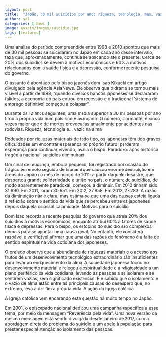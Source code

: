 ```yaml
---
layout: post
title:  "Japão, 30 mil suicídios por ano: riqueza, tecnologia, mas… vazio na alma"
author: sal
categories: [ News ]
image: assets/images/suicidio.jpg
tags: [featured]
---
```

Uma análise do período compreendido entre 1998 e 2010 apontou que mais de 30 mil pessoas se suicidaram no Japão em cada ano desse intervalo, taxa que, aproximadamente, continua se aplicando até o presente. Cerca de 20% dos suicídios se devem a motivos econômicos e 60% a motivos relacionados com a saúde física e a depressão, conforme recente pesquisa do governo.

O assunto é abordado pelo bispo japonês dom Isao Kikuchi em artigo divulgado pela agência AsiaNews. Ele observa que o drama se tornou mais visível a partir de 1998, “quando diversos bancos japoneses se declararam falidos, a economia do país entrou em recessão e o tradicional ‘sistema de emprego definitivo’ começou a colapsar”.

Durante os 12 anos seguintes, uma média superior a 30 mil pessoas por ano tirou a própria vida num país rico e avançado. O número, alarmante, é cinco vezes maior que o de mortes provocadas anualmente por acidentes nas rodovias.
Riqueza, tecnologia e… vazio na alma

Rodeados por riquezas materiais de todo tipo, os japoneses têm tido graves dificuldades em encontrar esperança no próprio futuro: perderam esperança para continuar vivendo, avalia o bispo.
Paradoxo: após histórica tragédia nacional, suicídios diminuíram

Um sinal de mudança, embora pequeno, foi registrado por ocasião do trágico terremoto seguido de tsunami que causou enorme destruição em áreas do Japão no mês de março de 2011: a partir daquele desastre, que despertou grande solidariedade e união no país, o número de suicídios, de modo aparentemente paradoxal, começou a diminuir. Em 2010 tinham sido 31.690. Em 2011, foram 30.651. Em 2012, 27.858. Em 2013, 27.283. A razão da diminuição não é clara, mas estima-se que uma das causas esteja ligada à reflexão sobre o sentido da vida que se percebeu entre os japoneses depois daquela colossal calamidade.
Motivos para o suicídio

Dom Isao recorda a recente pesquisa do governo que atrela 20% dos suicídios a motivos econômicos, enquanto atribui 60% a fatores de saúde física e depressão. Para o bispo, os estopins do suicídio são complexos demais para se apontar uma causa geral. No entanto, ele considera razoável e verificável afirmar que uma das razões do fenômeno é a falta de sentido espiritual na vida cotidiana dos japoneses.

O prelado observa que a abundância de riquezas materiais e o acesso aos frutos de um desenvolvimento tecnológico extraordinário são insuficientes para levar ao enriquecimento da alma. A sociedade japonesa focou no desenvolvimento material e relegou a espiritualidade e a religiosidade a um plano periférico da vida cotidiana, levando as pessoas a se isolarem e se sentirem vazias, sem significado existencial. E é sabido que o isolamento e o vazio de alma estão entre as principais causas do desespero que, no extremo, leva a dar fim à própria vida.
A ação da Igreja católica

A Igreja católica vem encarando esta questão há muito tempo no Japão.

Em 2001, o episcopado nacional dedicou uma campanha específica a esse tema, por meio da mensagem “Reverência pela vida”. Uma nova versão da mesma mensagem está sendo divulgada desde janeiro de 2017, com a abordagem direta do problema do suicídio e um apelo à população para prestar especial atenção ao isolamento das pessoas.
